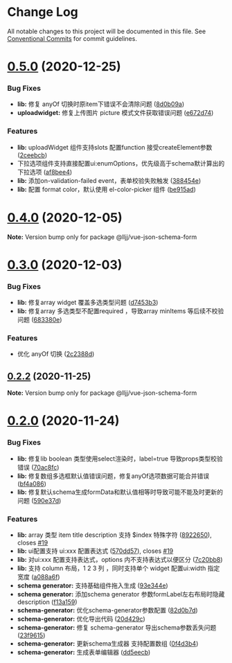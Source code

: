 # Change Log

All notable changes to this project will be documented in this file.
See [Conventional Commits](https://conventionalcommits.org) for commit guidelines.

# [0.5.0](https://github.com/lljj-x/vue-json-schema-form/compare/v0.4.1...v0.5.0) (2020-12-25)


### Bug Fixes

* **lib:** 修复 anyOf 切换时原item下错误不会清除问题 ([8d0b09a](https://github.com/lljj-x/vue-json-schema-form/commit/8d0b09a36a23626d34ffba46bad02d96e060b30e))
* **uploadwidget:** 修复上传图片 picture 模式文件获取错误问题 ([e672d74](https://github.com/lljj-x/vue-json-schema-form/commit/e672d7425521b9b3fc51e0bea1f5d101a669a7f8))


### Features

* **lib:** uploadWidget 组件支持slots 配置function 接受createElement参数 ([2ceebcb](https://github.com/lljj-x/vue-json-schema-form/commit/2ceebcb6970bf0a46d0f8a80acb6dbe3ebcd7b80))
* 下拉选项组件支持直接配置ui:enumOptions，优先级高于schema默计算出的下拉选项 ([af8bee4](https://github.com/lljj-x/vue-json-schema-form/commit/af8bee437cae86deae38480cce6607e7dd42b867))
* **lib:** 添加on-validation-failed event，表单校验失败触发 ([388454e](https://github.com/lljj-x/vue-json-schema-form/commit/388454eac1fd1c1d5aa205e965c477604176df09))
* **lib:** 配置 format color，默认使用 el-color-picker 组件 ([be915ad](https://github.com/lljj-x/vue-json-schema-form/commit/be915ad8eace3b33bbb70180788c251dafbac50e))





# [0.4.0](https://github.com/lljj-x/vue-json-schema-form/compare/v0.3.0...v0.4.0) (2020-12-05)

**Note:** Version bump only for package @lljj/vue-json-schema-form





# [0.3.0](https://github.com/lljj-x/vue-json-schema-form/compare/v0.2.2...v0.3.0) (2020-12-03)


### Bug Fixes

* **lib:** 修复array widget 覆盖多选类型问题 ([d7453b3](https://github.com/lljj-x/vue-json-schema-form/commit/d7453b33abea5f903a3cbee073172a28c3cf02ac))
* **lib:** 修复array 多选类型不配置required ，导致array minItems 等后续不校验问题 ([683380e](https://github.com/lljj-x/vue-json-schema-form/commit/683380eb824a4e4dc281eda98f19deb64b0c3fa7))


### Features

* 优化 anyOf 切换 ([2c2388d](https://github.com/lljj-x/vue-json-schema-form/commit/2c2388d0b46e068ec24c9e64e7ec2154e3237a59))





## [0.2.2](https://github.com/lljj-x/vue-json-schema-form/compare/v0.2.1...v0.2.2) (2020-11-25)

**Note:** Version bump only for package @lljj/vue-json-schema-form





# [0.2.0](https://github.com/lljj-x/vue-json-schema-form/compare/v0.1.3...v0.2.0) (2020-11-24)


### Bug Fixes

* **lib:** 修复lib boolean 类型使用select渲染时，label=true 导致props类型校验错误 ([70ac8fc](https://github.com/lljj-x/vue-json-schema-form/commit/70ac8fc02b47e6e51e42be9d97daab998bfdadc9))
* **lib:** 修复数组多选框默认值错误问题，修复anyOf选项数据可能合并错误 ([bf4a086](https://github.com/lljj-x/vue-json-schema-form/commit/bf4a086433b420ac0b9aa570bd13ff935c2ddd10))
* **lib:** 修复默认schema生成formData和默认值相等时导致可能不能及时更新的问题 ([590e37d](https://github.com/lljj-x/vue-json-schema-form/commit/590e37dd67d6863d3bb2867e978f83fa52a1fb9c))


### Features

* **lib:** array 类型 item title description 支持 $index 特殊字符 ([8922650](https://github.com/lljj-x/vue-json-schema-form/commit/89226508fa8dcdb55fe930a014e6ec7d1cc6a9bd)), closes [#19](https://github.com/lljj-x/vue-json-schema-form/issues/19)
* **lib:** ui配置支持 ui:xxx 配置表达式 ([570dd57](https://github.com/lljj-x/vue-json-schema-form/commit/570dd577fe88b779d37afb8fba8199b97edb2f73)), closes [#19](https://github.com/lljj-x/vue-json-schema-form/issues/19)
* **lib:** 对ui:xxx 配置支持表达式，options 内不支持表达式以便区分 ([7c20bb8](https://github.com/lljj-x/vue-json-schema-form/commit/7c20bb8c11d5038eca37d5fdb151ae250f7dc074))
* **lib:** 支持 column 布局，1 2 3 列 ，同时支持单个 widget 配置ui:width 指定宽度 ([a088a6f](https://github.com/lljj-x/vue-json-schema-form/commit/a088a6f21448e77f371e8391d93c03aa2e99a3e9))
* **schema generator:** 支持基础组件拖入生成 ([93e344e](https://github.com/lljj-x/vue-json-schema-form/commit/93e344e48ce50d3933830c90113dd5d789a0a371))
* **schema generator:** 添加schema generator 参数formLabel左右布局时隐藏description ([f13a159](https://github.com/lljj-x/vue-json-schema-form/commit/f13a159977d8f1677e8942dce2b1e53283943b82))
* **schema-generator:** 优化schema-generator参数配置 ([82d0b7d](https://github.com/lljj-x/vue-json-schema-form/commit/82d0b7d4430d92ae8094044dec3dfa521ed5c410))
* **schema-generator:** 优化导出代码 ([20d429c](https://github.com/lljj-x/vue-json-schema-form/commit/20d429c60f49f7e8181ece0b53974f303fec0c5f))
* **schema-generator:** 修复 schema-generator 导出schema参数丢失问题 ([23f9615](https://github.com/lljj-x/vue-json-schema-form/commit/23f961579dc11fe8a7626186b4f9736c4e1203c6))
* **schema-generator:** 更新schema生成器 支持配置数组 ([0f4d3b4](https://github.com/lljj-x/vue-json-schema-form/commit/0f4d3b4be1b47fb89571500cd8749fed6a412a38))
* **schema-generator:** 生成表单编辑器 ([dd5eecb](https://github.com/lljj-x/vue-json-schema-form/commit/dd5eecb607e2be8e000a56dd5202d3a9c02d38a0))
